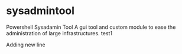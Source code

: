 # sysadmintool
Powershell Sysadamin Tool
A gui tool and custom module to ease the administration of large infrastructures.
test1

Adding new line